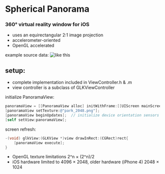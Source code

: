 # Spherical Panorama
### 360° virtual reality window for iOS
* uses an equirectangular 2:1 image projection
* accelerometer-oriented
* OpenGL accelerated

example source data:
![like this](https://raw.github.com/robbykraft/SphericalPanorama/master/360%20Panorama/park_2048.png)

## setup:

* complete implementation included in ViewController.h & .m
* view controller is a subclass of GLKViewController

initialize PanoramaView:

```objective-c
panoramaView = [[PanoramaView alloc] initWithFrame:[[UIScreen mainScreen] bounds]];
[panoramaView setTexture:@"park_2048.png"];
[panoramaView beginUpdates];  // initialize device orientation sensors
[self setView:panoramaView];
```

screen refresh:

```objective-c
-(void) glkView:(GLKView *)view drawInRect:(CGRect)rect{
    [panoramaView execute];
}
```

* OpenGL texture limitations 2^n × (2^n)/2
* iOS hardware limited to 4096 × 2048, older hardware (iPhone 4) 2048 × 1024